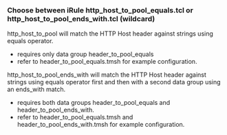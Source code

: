 ### Choose between iRule http_host_to_pool_equals.tcl or http_host_to_pool_ends_with.tcl (wildcard)  

http_host_to_pool will match the HTTP Host header against strings using equals operator.  
- requires only data group header_to_pool_equals
- refer to header_to_pool_equals.tmsh for example configuration. 

http_host_to_pool_ends_with will match the HTTP Host header against strings using equals operator first and then with a second data group using an ends_with match.  
- requires both data groups header_to_pool_equals and header_to_pool_ends_with. 
- refer to header_to_pool_equals.tmsh and header_to_pool_ends_with.tmsh for example configuration. 

